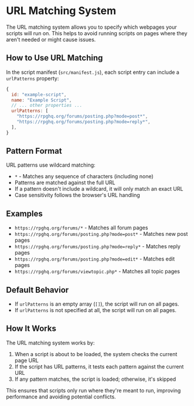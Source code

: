 # URL Matching System

The URL matching system allows you to specify which webpages your scripts will run on. This helps to avoid running scripts on pages where they aren't needed or might cause issues.

## How to Use URL Matching

In the script manifest (`src/manifest.js`), each script entry can include a `urlPatterns` property:

```js
{
  id: "example-script",
  name: "Example Script",
  // ... other properties ...
  urlPatterns: [
    "https://rpghq.org/forums/posting.php?mode=post*",
    "https://rpghq.org/forums/posting.php?mode=reply*",
  ],
}
```

## Pattern Format

URL patterns use wildcard matching:

- `*` - Matches any sequence of characters (including none)
- Patterns are matched against the full URL
- If a pattern doesn't include a wildcard, it will only match an exact URL
- Case sensitivity follows the browser's URL handling

## Examples

- `https://rpghq.org/forums/*` - Matches all forum pages
- `https://rpghq.org/forums/posting.php?mode=post*` - Matches new post pages
- `https://rpghq.org/forums/posting.php?mode=reply*` - Matches reply pages
- `https://rpghq.org/forums/posting.php?mode=edit*` - Matches edit pages
- `https://rpghq.org/forums/viewtopic.php*` - Matches all topic pages

## Default Behavior

- If `urlPatterns` is an empty array (`[]`), the script will run on all pages.
- If `urlPatterns` is not specified at all, the script will run on all pages.

## How It Works

The URL matching system works by:

1. When a script is about to be loaded, the system checks the current page URL
2. If the script has URL patterns, it tests each pattern against the current URL
3. If any pattern matches, the script is loaded; otherwise, it's skipped

This ensures that scripts only run where they're meant to run, improving performance and avoiding potential conflicts.

